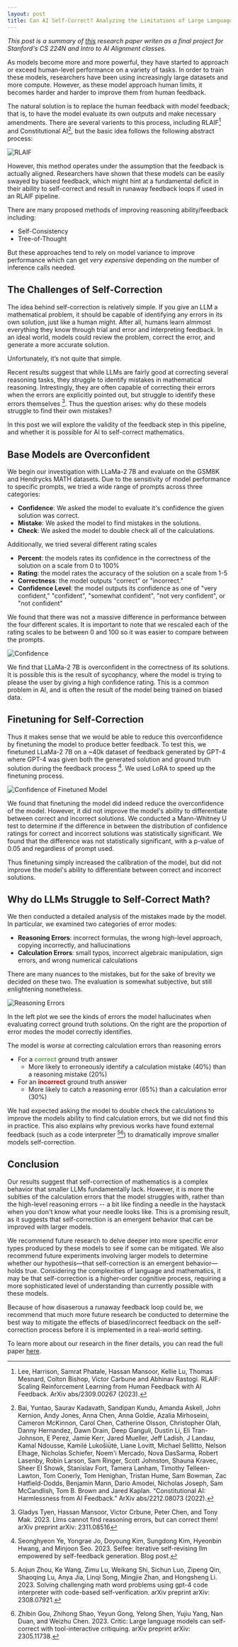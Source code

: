 ```yaml
---
layout: post
title: Can AI Self-Correct? Analyzing the Limitations of Large Language Models
---
```


_This post is a summary of [this](/writing/CS224N__Project_Final_Report.pdf) research paper writen as a final project for Stanford's CS 224N and Intro to AI Alignment classes._

As models become more and more powerful, they have started to approach or exceed human-level performance on a variety of tasks. In order to train these models, researchers have been using increasingly large datasets and more compute. However, as these model approach human limits, it becomes harder and harder to improve them from human feedback.

The natural solution is to replace the human feedback with model feedback; that is, to have the model evaluate its own outputs and make necessary amendments. There are several varients to this process, including RLAIF[^0] and Constitutional AI[^3], but the basic idea follows the following abstract process:

![RLAIF](/assets/can_llms_self_correct/rlaif.png)

However, this method operates under the assumption that the feedback is actually aligned. Researchers have shown that these models can be easily swayed by biased feedback, which might hint at a fundamental deficit in their ability to self-correct and result in runaway feedback loops if used in an RLAIF pipeline. 

There are many proposed methods of improving reasoning ability/feedback including:
 - Self-Consistency
 - Tree-of-Thought

But these approaches tend to rely on model variance to improve performance which can get _very expensive_ depending on the number of inference calls needed.

<!-- The concept of self-correction, in particular, offers the potential for enhancing the fundamental reasoning abilities of Large Language Models (LLMs). -->

<!-- For years, artificial intelligence (AI) researchers have been refining a type of machine learning model known as large language models (LLMs). Their goal is to create AI that understands language at a human-like level, and in some respects, they have been astonishingly successful. These models can generate convincing text that appears almost human-crafted.  -->

<!-- However, while these models display intelligent behaviors, they also manifest unexpected and incorrect behaviors. They might produce responses that seem sensible at first glance but are fundamentally incorrect or nonsensical upon closer inspection. To address this issue, researchers have been exploring avenues to improve LLMs’ reasoning abilities. One promising method is self-correction, where a model evaluates its own outputs and makes necessary amendments.

In this post, we delve into the viability of self-correction in the domain of mathematics. In particular, we examine whether these AI models can detect errors in mathematical reasoning and calculation, and whether this ability can be improved with fine-tuning. -->

## The Challenges of Self-Correction

The idea behind self-correction is relatively simple. If you give an LLM a mathematical problem, it should be capable of identifying any errors in its own solution, just like a human might. After all, humans learn almmost everything they know through trial and error and interpreting feedback. In an ideal world, models could review the problem, correct the error, and generate a more accurate solution.

Unfortunately, it’s not quite that simple.

Recent results suggest that while LLMs are fairly good at correcting several reasoning tasks, they struggle to identify mistakes in mathematical reasoning. Intrestingly, they are often capable of correcting their errors when the errors are explicitly pointed out, but struggle to identify these errors themselves [^1]. Thus the question arises: why do these models struggle to find their own mistakes?

In this post we will explore the validity of the feedback step in this pipeline, and whether it is possible for AI to self-correct mathematics.

## Base Models are Overconfident

We begin our investigation with LLaMa-2 7B and evaluate on the GSM8K and Hendrycks MATH datasets. Due to the sensitivity of model performance to specific prompts, we tried a wide range of prompts across three categories:
 - **Confidence**: We asked the model to evaluate it's confidence the given solution was correct.
 - **Mistake**: We asked the model to find mistakes in the solutions.
 - **Check**: We asked the model to double check all of the calculations.

Additionally, we tried several different rating scales
 - **Percent**: the models rates its confidence in the correctness of the solution on a scale from 0 to 100%
 - **Rating**: the model rates the accuracy of the solution on a scale from 1-5
 - **Correctness**: the model outputs "correct" or "incorrect."
 - **Confidence Level**: the model outputs its confidence as one of "very confident," "confident", "somewhat confident", "not very confident", or "not confident"

We found that there was not a massive difference in performance between the four different scales. It is important to note that we rescaled each of the rating scales to be between 0 and 100 so it was easier to compare between the prompts. 

![Confidence](/assets/can_llms_self_correct/avg_conf_basemodel.png)

We find that LLaMa-2 7B is overconfident in the correctness of its solutions. It is possible this is the result of sycophancy, where the model is trying to please the user by giving a high confidence rating. This is a common problem in AI, and is often the result of the model being trained on biased data.

## Finetuning for Self-Correction
Thus it makes sense that we would be able to reduce this overconfidence by finetuning the model to produce better feedback. To test this, we finetuned LLaMa-2 7B on a ~40k dataset of feedback generated by GPT-4 where GPT-4 was given both the generated solution and ground truth solution during the feedback process [^2]. We used LoRA to speed up the finetuning process.

![Confidence of Finetuned Model](/assets/can_llms_self_correct/avg_conf_lora.png)

We found that finetuning the model did indeed reduce the overconfidence of the model. However, it did not improve the model's ability to differentiate between correct and incorrect solutions. We conducted a Mann-Whitney U test to determine if the difference in between the distribution of confidence ratings for correct and incorrect solutions was statistically significant. We found that the difference was not statistically significant, with a p-value of 0.05 and regardless of prompt used.

Thus finetuning simply increased the calibration of the model, but did not improve the model's ability to differentiate between correct and incorrect solutions.

## Why do LLMs Struggle to Self-Correct Math?

We then conducted a detailed analysis of the mistakes made by the model. In particular, we examined two categories of error modes:

 - **Reasoning Errors**: incorrect formulas, the wrong high-level approach, copying incorrectly, and hallucinations
 - **Calculation Errors**: small typos, incorrect algebraic manipulation, sign errors, and wrong numerical calculations

There are many nuances to the mistakes, but for the sake of brevity we decided on these two. The evaluation is somewhat subjective, but still enlightening nonetheless.

![Reasoning Errors](/assets/can_llms_self_correct/error_modes.png)

In the left plot we see the kinds of errors the model hallucinates when evaluating correct ground truth solutions. On the right are the proportion of error modes the model correctly identifies.

The model is _worse_ at correcting calculation errors than reasoning errors

 - For a **<span style="color: #6aa84f">correct</span>** ground truth answer
    - More likely to erroneously identify a calculation mistake (40%) than a reasoning mistake (20%)
 - For an **<span style="color: #cc0000">incorrect</span>** ground truth answer
    - More likely to catch a reasoning error (65%) than a calculation error (30%)

We had expected asking the model to double check the calculations to improve the models ability to find calculation errors, but we did not find this in practice. This also explains why previous works have found external feedback (such as a code interpreter [^5][^6]) to dramatically improve smaller models self-correction.

## Conclusion

Our results suggest that self-correction of mathematics is a complex behavior that smaller LLMs fundamentally lack. However, it is more the sublties of the calculation errors that the model struggles with, rather than the high-level reasoning errors -- a bit like finding a needle in the haystack when you don't know what your needle looks like. This is a promising result, as it suggests that self-correction is an emergent behavior that can be improved with larger models.

We recommend future research to delve deeper into more specific error types produced by these models to see if some can be mitigated. We also recommend future experiments involving larger models to determine whether our hypothesis—that self-correction is an emergent behavior—holds true. Considering the complexities of language and mathematics, it may be that self-correction is a higher-order cognitive process, requiring a more sophisticated level of understanding than currently possible with these models.

Because of how disaserous a runaway feedback loop could be, we recommend that much more future research be conducted to determine the best way to mitigate the effects of biased/incorrect feedback on the self-correction process before it is implemented in a real-world setting.

To learn more about our research in the finer details, you can read the full paper [here](/writing/CS224N__Project_Final_Report.pdf).

[^0]: Lee, Harrison, Samrat Phatale, Hassan Mansoor, Kellie Lu, Thomas Mesnard, Colton Bishop, Victor Carbune and Abhinav Rastogi. RLAIF: Scaling Reinforcement Learning from Human Feedback with AI Feedback. ArXiv abs/2309.00267 (2023).

[^3]: Bai, Yuntao, Saurav Kadavath, Sandipan Kundu, Amanda Askell, John Kernion, Andy Jones, Anna Chen, Anna Goldie, Azalia Mirhoseini, Cameron McKinnon, Carol Chen, Catherine Olsson, Christopher Olah, Danny Hernandez, Dawn Drain, Deep Ganguli, Dustin Li, Eli Tran-Johnson, E Perez, Jamie Kerr, Jared Mueller, Jeff Ladish, J Landau, Kamal Ndousse, Kamilė Lukošiūtė, Liane Lovitt, Michael Sellitto, Nelson Elhage, Nicholas Schiefer, Noem'i Mercado, Nova DasSarma, Robert Lasenby, Robin Larson, Sam Ringer, Scott Johnston, Shauna Kravec, Sheer El Showk, Stanislav Fort, Tamera Lanham, Timothy Telleen-Lawton, Tom Conerly, Tom Henighan, Tristan Hume, Sam Bowman, Zac Hatfield-Dodds, Benjamin Mann, Dario Amodei, Nicholas Joseph, Sam McCandlish, Tom B. Brown and Jared Kaplan. “Constitutional AI: Harmlessness from AI Feedback.” ArXiv abs/2212.08073 (2022).

[^1]: Gladys Tyen, Hassan Mansoor, Victor Crbune, Peter Chen, and Tony Mak. 2023. Llms cannot find reasoning errors, but can correct them! arXiv preprint arXiv: 2311.08516

[^2]: Seonghyeon Ye, Yongrae Jo, Doyoung Kim, Sungdong Kim, Hyeonbin Hwang, and Minjoon Seo. 2023. Selfee: Iterative self-revising llm empowered by self-feedback generation. Blog post.

[^5]: Aojun Zhou, Ke Wang, Zimu Lu, Weikang Shi, Sichun Luo, Zipeng Qin, Shaoqing Lu, Anya Jia, Linqi Song, Mingjie Zhan, and Hongsheng Li. 2023. Solving challenging math word problems using gpt-4 code interpreter with code-based self-verification. arXiv preprint arXiv: 2308.07921.

[^6]: Zhibin Gou, Zhihong Shao, Yeyun Gong, Yelong Shen, Yujiu Yang, Nan Duan, and Weizhu Chen. 2023. Critic: Large language models can self-correct with tool-interactive critiquing. arXiv preprint arXiv: 2305.11738.


<!-- Recent results suggest that LLMs struggle to identify mistakes independently. They are often capable of correcting their errors when the errors are explicitly pointed out, but struggle to identify these errors themselves. Moreover, these models can be easily swayed by feedback, which might hint at a fundamental deficit in their ability to self-correct. -->

<!-- The popular method of human feedback—where human quality assessments of AI outputs act as a reward signal to optimize model performance—has been effective in mitigating some of these issues. However, given the massive compute requirements for training powerful models and the cost of collecting human feedback, it’s not a sustainable solution. -->

<!-- To address this, researchers have been developing augmentation techniques to reduce the reasoning errors of AI models. One of the key techniques explored is self-correction. -->

<!-- ## Uncovering the Limitations

In our investigation, we found that smaller LLMs exhibit limitations in accurately assessing mathematical arguments. Fine-tuning for self-correction improved their self-calibration—in other words, curbing their overconfidence. However, it fell short in enhancing their ability to differentiate correct solutions from incorrect ones.

Through a detailed analysis of correct and incorrect solutions, we discovered that these models struggle to identify granular calculation mistakes such as carry errors and missing signs. They are, however, more adept at correcting high-level reasoning mistakes.

Performed on smaller AIs due to computational constraints, these findings indicate that self-correction appears to be a complex behavior that these models fundamentally lack.

## Where to next?

Our findings suggest the need for future research to delve deeper into more specific error types produced by these models to see if some can be mitigated.

We also recommend future experiments involving larger models to determine whether our hypothesis—that self-correction is an emergent behavior—holds true. Considering the complexities of language and mathematics, it may be that self-correction is a higher-order cognitive process, requiring a more sophisticated level of understanding than currently possible with these models.

In sum, the process of making AI systems capable of correcting their own mistakes is much more complex than we might have first imagined. The results of our research highlight the importance of further evaluation and improvement in the quest for self-correcting AI.

To learn more about our research in the finer details, you can read the full paper [here](). -->